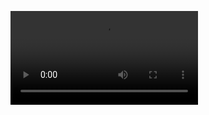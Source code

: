 ![image](https://github.com/Jamie-Yang/Jamie-Yang/blob/master/assets/intro——150.webm)

<!-- https://codepen.io/JamieYang/pen/PoZeVqK -->

<!--
**Jamie-Yang/Jamie-Yang** is a ✨ _special_ ✨ repository because its `README.md` (this file) appears on your GitHub profile.

Here are some ideas to get you started:

- 🔭 I’m currently working on ...
- 🌱 I’m currently learning ...
- 👯 I’m looking to collaborate on ...
- 🤔 I’m looking for help with ...
- 💬 Ask me about ...
- 📫 How to reach me: ...
- 😄 Pronouns: ...
- ⚡ Fun fact: ...
-->
